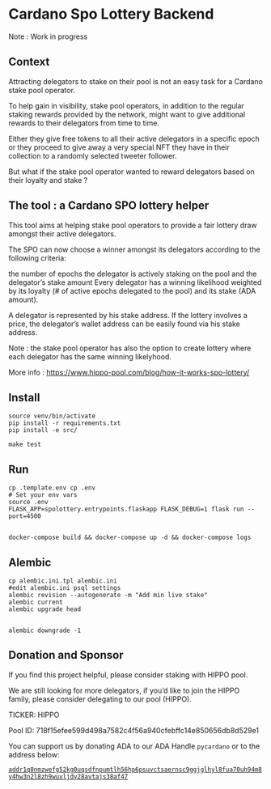 # Cardano Spo Lottery Backend

Note : Work in progress

## Context

Attracting delegators to stake on their pool is not an easy task for a Cardano stake pool operator.

To help gain in visibility, stake pool operators, in addition to the regular staking rewards provided by the network, might want to give additional rewards to their delegators from time to time.

Either they give free tokens to all their active delegators in a specific epoch or they proceed to give away a very special NFT they have in their collection to a randomly selected tweeter follower.

But what if the stake pool operator wanted to reward delegators based on their loyalty and stake ?

## The tool : a Cardano SPO lottery helper
This tool aims at helping stake pool operators to provide a fair lottery draw amongst their active delegators.

The SPO can now choose a winner amongst its delegators according to the following criteria:

the number of epochs the delegator is actively staking on the pool and
the delegator’s stake amount
Every delegator has a winning likelihood weighted by its loyalty (# of active epochs delegated to the pool) and its stake (ADA amount).

A delegator is represented by his stake address. If the lottery involves a price, the delegator’s wallet address can be easily found via his stake address.

Note : the stake pool operator has also the option to create lottery where each delegator has the same winning likelyhood.

More info : https://www.hippo-pool.com/blog/how-it-works-spo-lottery/

## Install

```
source venv/bin/activate
pip install -r requirements.txt
pip install -e src/

make test
```

## Run 

```
cp .template.env cp .env
# Set your env vars
source .env
FLASK_APP=spolottery.entrypoints.flaskapp FLASK_DEBUG=1 flask run --port=4500


docker-compose build && docker-compose up -d && docker-compose logs
```

## Alembic 

```
cp alembic.ini.tpl alembic.ini 
#edit alembic.ini psql settings
alembic revision --autogenerate -m "Add min live stake"
alembic current
alembic upgrade head


alembic downgrade -1
```

## Donation and Sponsor

If you find this project helpful, please consider staking with HIPPO pool.

We are still looking for more delegators, if you’d like to join the HIPPO family, please consider delegating to our pool (HIPPO).

TICKER: HIPPO

Pool ID: 718f15efee599d498a7582c4f56a940cfebffc14e850656db8d529e1

You can support us by donating ADA to our ADA Handle `pycardano` or to the address below:

[`addr1q8nmzwefg52kg0uqsdfnpumtlh56hp6psuvctsaernsc9ggjglhyl8fua70uh94m8y4hw3n2l8zh9wuvljdy28avtajs38af47`](https://cardanoscan.io/address/addr1q8nmzwefg52kg0uqsdfnpumtlh56hp6psuvctsaernsc9ggjglhyl8fua70uh94m8y4hw3n2l8zh9wuvljdy28avtajs38af47)